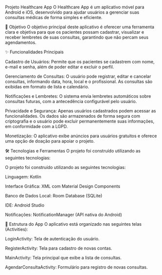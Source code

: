 Projeto Healthcare App
O Healthcare App é um aplicativo móvel para Android e iOS, desenvolvido para ajudar usuários a gerenciar suas consultas médicas de forma simples e eficiente.

🎯 Objetivo
O objetivo principal deste aplicativo é oferecer uma ferramenta clara e objetiva para que os pacientes possam cadastrar, visualizar e receber lembretes de suas consultas, garantindo que não percam seus agendamentos.

✨ Funcionalidades Principais

Cadastro de Usuários: Permite que os pacientes se cadastrem com nome, e-mail e senha, além de poder editar e excluir o perfil. 

Gerenciamento de Consultas: O usuário pode registrar, editar e cancelar consultas, informando data, hora, local e o profissional. As consultas são exibidas em formato de lista e calendário. 

Notificações e Lembretes: O sistema envia lembretes automáticos sobre consultas futuras, com a antecedência configurável pelo usuário. 

Privacidade e Segurança: Apenas usuários cadastrados podem acessar as funcionalidades. Os dados são armazenados de forma segura com criptografia e o usuário pode excluir permanentemente suas informações, em conformidade com a LGPD. 

Monetização: O aplicativo exibe anúncios para usuários gratuitos e oferece uma opção de doação para apoiar o projeto. 

🛠️ Tecnologias e Ferramentas
O projeto foi construído utilizando as seguintes tecnologias:

O projeto foi construído utilizando as seguintes tecnologias:

Linguagem: Kotlin 

Interface Gráfica: XML com Material Design Components 

Banco de Dados Local: Room Database (SQLite) 

IDE: Android Studio 

Notificações: NotificationManager (API nativa do Android) 

🚀 Estrutura do App
O aplicativo está organizado nas seguintes telas (Activities):

LoginActivity: Tela de autenticação do usuário. 

RegisterActivity: Tela para cadastro de novas contas. 

MainActivity: Tela principal que exibe a lista de consultas. 

AgendarConsultaActivity: Formulário para registro de novas consultas.
